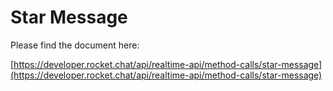 # Star Message

Please find the document here: 

[https://developer.rocket.chat/api/realtime-api/method-calls/star-message](https://developer.rocket.chat/api/realtime-api/method-calls/star-message)

